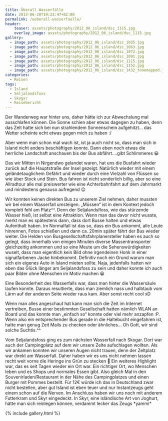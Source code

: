 ```yaml
---
title: Überall Wasserfälle
date: 2013-06-20T19:23:47+02:00
permalink: /ueberall-wasserfaelle/
header:
    teaser: assets/photography/2012_06_island/dsc_1115.jpg
    overlay_image: assets/photography/2012_06_island/dsc_1115.jpg
gallery:
  - image_path: assets/photography/2012_06_island/dsc_1035.jpg
  - image_path: assets/photography/2012_06_island/dsc_1063.jpg
  - image_path: assets/photography/2012_06_island/dsc_1072.jpg
  - image_path: assets/photography/2012_06_island/dsc_1091.jpg
  - image_path: assets/photography/2012_06_island/dsc_1115.jpg
  - image_path: assets/photography/2012_06_island/dsc_1152.jpg
  - image_path: assets/photography/2012_06_island/dsc_1432_tonemapped.jpg
categories:
  - Reisen
tags:
  - Island
  - Seljalandsfoss
  - Skogar
  - Reisebericht
---
```

Der Wanderweg war hinter uns, daher hätte ich zur Abwechslung mal ausschlafen können. 
Die Sonne schien aber etwas dagegen zu haben, denn das Zelt hatte sich bei nun strahlendem Sonnenschein aufgehitzt…
das Wetter scheinte echt etwas gegen mich zu haben :/

Aber wenn man schon mal wach ist, ist ja auch nicht so, dass man sich in Island nicht anders beschäftigen konnte. 
Dann eben noch etwas die herrliche Landschaft anschauen bis der Bus abfährt….gibt Schlimmeres 😀

Das wir Mitten in Nirgendwo gelandet waren, hat uns die Busfahrt wieder zurück auf die Hauptstraße der Insel gezeigt. 
Natürlich wieder mit einem geländetauglichem Gefährt und wieder durch eine Vielzahl von Flüssen so wie über Stock und Stein. 
Bus fahren ist nicht sonderlich billig, aber so eine Allradtour alle mal preiswerter wie eine Achterbahnfahrt auf dem Jahrmarkt 
und mindestens genauso aufregend 😉

Wir konnten keinen direkten Bus zu unserem Ziel nehmen, daher mussten wir bei einem Wasserfall umsteigen. 
„Müssen“ ist in dem Kontext jedoch komplett fehl am Platz^^. Denn der Seljalandsfloss, wie das stürzende Wasser hieß, 
ist selbst eine Attraktion. Wenn man das davor nicht wusste, merkt man es spätestens dann, dass dort Busse halten und etwas Aufenthalt haben. 
Im Normalfall ist das so, dass ein Bus ankommt, alle Leute hinrennen, Fotos schießen und dann ca. 20min später fährt der Bus wieder weiter. 
Die Helden von Busgesellschaftsfahrplanersteller haben es auch so gelegt, 
dass innerhalb von einigen Minuten diverse Massentransporter gleichzeitig ankommen und so eine Meute um die Sehenswürdigkeiten wuselt, 
dass man eigentlich kein Bild ohne irgendeinen Honk in einer signalfarbenen Jacke hinbekommt. 
Definitiv noch ein Grund warum man sich ein eigenes Auto in Island mieten sollte. 
Naja, jedenfalls hatten wir eben das Glück länger am Seljalandsfoss zu sein und daher konnte ich auch paar Bilder ohne Menschen im Motiv machen 😀

Eine Besonderheit des Wasserfalls war, dass man hinter die Wassersäule laufen konnte. 
Daraus resultierte, dass man ziemlich nass und halbtaub vom Lärm auf der anderen Seite wieder raus kam. Aber sonst recht cool xD

Wenn man alles angeschaut hat kann man sich die Zeit im Internet vertreiben, 
Busse einer bestimmten Gesellschaft hatten nämlich WLAN an Board und das konnte man „einfach so“ konnte oder viel mehr anzapfen :P. 
Wenn also ein entsprechender Bus gerade in die Haltebucht eingefahren ist, hatte man genug Zeit Mails zu checken oder ähnliches…
Oh Gott, wir sind solche Suchtis.^^

Vom Seljalandsfoss ging es zum nächsten Wasserfall nach Skogar. Dort war auch der Campingplatz auf dem wir unsere Zelte aufschlagen wollten. 
Als wir ankamen konnten wir unseren Augen nicht trauen, denn der Zeltplatz war direkt am Wasserfall. 
Daher haben wir es uns nicht nehmen lassen recht weit vorne die Heringe ins Grün zu stecken 🙂 Ein weiteres Highlight war, 
das es seit Tagen wieder ein Ort war. Ein richtiger Ort, wo Menschen leben und es Shops und normales Essen gibt. 
Also gleich Mal in den Souvenirladen/Restaurant in der Nähe des Campingplatzes und einen Burger mit Pommes bestellt. 
Für 12€ würde ich das in Deutschland zwar nicht bestellen, aber gut Island ist eben teuer und nur Instantzeugs geht einem schon auf die Nerven. 
Im Anschluss haben wir uns noch mit anderem Futterkram und Skyr eingedeckt. 
In Skyr, eine isländische Art von Joghurt, hätte man sich reinlegen können, verdammt lecker das Zeugs \*yammi\*

{% include gallery.html %}